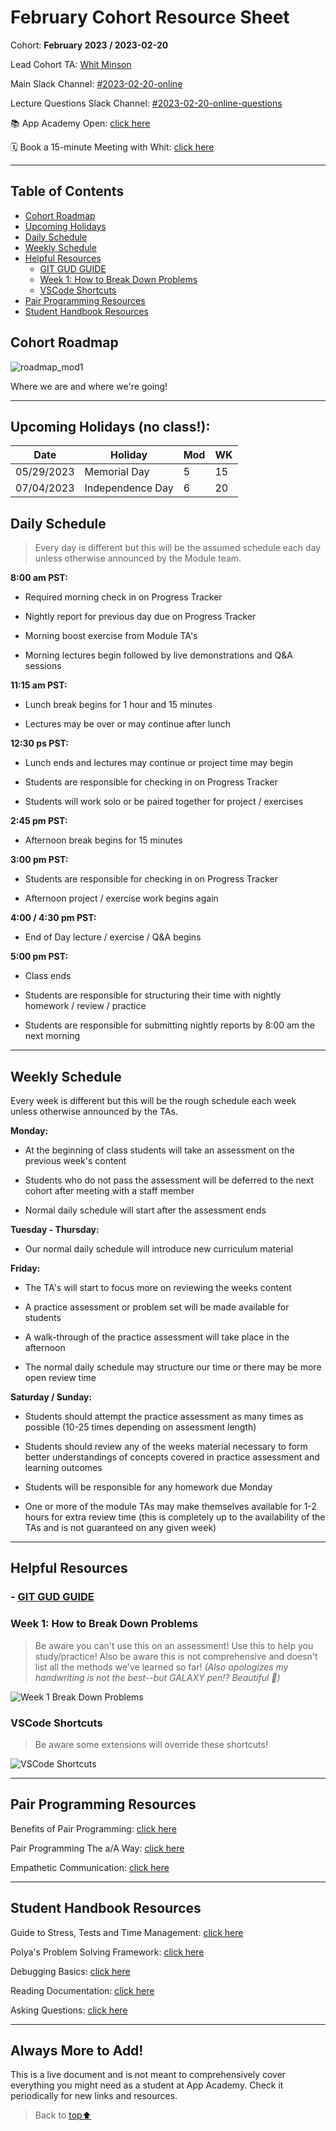 # February Cohort Resource Sheet

Cohort: **February 2023 / 2023-02-20**

Lead Cohort TA: [Whit Minson](https://whitnessme.github.io/)

Main Slack Channel: [#2023-02-20-online](https://app-academy.slack.com/archives/C04KY1VFLTH)

Lecture Questions Slack Channel: [#2023-02-20-online-questions](https://app-academy.slack.com/archives/C04Q3JAJ1TN)

📚 App Academy Open: [click here](open.appacademy.io/learn)

🗓 Book a 15-minute Meeting with Whit: [click here](https://calendly.com/whitminson/15-minute-meeting)
 
***

## Table of Contents
- [Cohort Roadmap](#cohort-roadmap)
- [Upcoming Holidays](#upcoming-holidays-no-class)
- [Daily Schedule](#daily-schedule)
- [Weekly Schedule](#weekly-schedule)
- [Helpful Resources](#helpful-resources)
    - [GIT GUD GUIDE](https://github.com/whitnessme/feb-2023-cohort-resource-sheet/blob/main/GIT-guide.md#git-gud-guide)
    - [Week 1: How to Break Down Problems](#week-1-how-to-break-down-problems)
    - [VSCode Shortcuts](#vscode-shortcuts)
- [Pair Programming Resources](#pair-programming-resources)
- [Student Handbook Resources](#student-handbook-resources)
 
## Cohort Roadmap

![roadmap_mod1](https://user-images.githubusercontent.com/89945390/219828091-7fc6ab1a-f7fb-4ae2-8df8-db815dba88a7.png)

Where we are and where we're going!

 
***

## Upcoming Holidays (no class!):

| Date | Holiday | Mod | WK |
|--|--|--|--|
| 05/29/2023 | Memorial Day | 5 | 15 |
| 07/04/2023 | Independence Day | 6 | 20

## Daily Schedule

> Every day is different but this will be the assumed schedule each day unless otherwise announced by the Module team.

**8:00 am PST:**

* Required morning check in on Progress Tracker

* Nightly report for previous day due on Progress Tracker

* Morning boost exercise from Module TA's

* Morning lectures begin followed by live demonstrations and Q&A sessions

**11:15 am PST:**

* Lunch break begins for 1 hour and 15 minutes

* Lectures may be over or may continue after lunch

**12:30 ps PST:**

* Lunch ends and lectures may continue or project time may begin

* Students are responsible for checking in on Progress Tracker

* Students will work solo or be paired together for project / exercises

**2:45 pm PST:**

* Afternoon break begins for 15 minutes

**3:00 pm PST:**

* Students are responsible for checking in on Progress Tracker

* Afternoon project / exercise work begins again

**4:00 / 4:30 pm PST:**

* End of Day lecture / exercise / Q&A begins

**5:00 pm PST:**

* Class ends

* Students are responsible for structuring their time with nightly homework / review / practice

* Students are responsible for submitting nightly reports by 8:00 am the next morning

***

## Weekly Schedule

Every week is different but this will be the rough schedule each week unless otherwise announced by the TAs.

**Monday:**

* At the beginning of class students will take an assessment on the previous week's content

* Students who do not pass the assessment will be deferred to the next cohort after meeting with a staff member

* Normal daily schedule will start after the assessment ends

**Tuesday - Thursday:**

* Our normal daily schedule will introduce new curriculum material

**Friday:**

* The TA's will start to focus more on reviewing the weeks content

* A practice assessment or problem set will be made available for students

* A walk-through of the practice assessment will take place in the afternoon

* The normal daily schedule may structure our time or there may be more open review time

**Saturday / Sunday:**

* Students should attempt the practice assessment as many times as possible (10-25 times depending on assessment length)

* Students should review any of the weeks material necessary to form better understandings of concepts covered in practice assessment and learning outcomes

* Students will be responsible for any homework due Monday

* One or more of the module TAs may make themselves available for 1-2 hours for extra review time (this is completely up to the availability of the TAs and is not guaranteed on any given week)

***

## Helpful Resources

### - [GIT GUD GUIDE](https://github.com/whitnessme/feb-2023-cohort-resource-sheet/blob/main/GIT-guide.md#git-gud-guide)

### Week 1: How to Break Down Problems
> Be aware you can't use this on an assessment! Use this to help you study/practice! Also be aware this is not comprehensive and doesn't list all the methods we've learned so far! *(Also apologizes my handwriting is not the best--but GALAXY pen!? Beautiful 🌌)* 

![Week 1 Break Down Problems](https://user-images.githubusercontent.com/89945390/221382017-fa4a4642-bb6e-4532-8acd-d85640fb7acf.png)

### VSCode Shortcuts
> Be aware some extensions will override these shortcuts!

![VSCode Shortcuts](https://preview.redd.it/8pf2oxatleja1.png?width=1730&format=png&auto=webp&v=enabled&s=72355655a332d043dcd836e56bc07652edbe18b0)

--------------------

## Pair Programming Resources

Benefits of Pair Programming: [click here](https://open.appacademy.io/learn/student-handbook/supplemental-resources/benefits-of-pair-programming)

Pair Programming The a/A Way: [click here](https://open.appacademy.io/learn/student-handbook/supplemental-resources/pair-programming-the-a-a-way)

Empathetic Communication: [click here](https://open.appacademy.io/learn/student-handbook/supplemental-resources/empathetic-communication)

***

## Student Handbook Resources

Guide to Stress, Tests and Time Management: [click here](https://open.appacademy.io/learn/student-handbook/code-of-conduct/guide-to-stress--tests--and-time-management)

Polya's Problem Solving Framework: [click here](https://open.appacademy.io/learn/student-handbook/code-of-conduct)

Debugging Basics: [click here](https://open.appacademy.io/learn/student-handbook/code-of-conduct/debugging-basics)

Reading Documentation: [click here](https://open.appacademy.io/learn/student-handbook/code-of-conduct/reading-documentation)

Asking Questions: [click here](https://open.appacademy.io/learn/student-handbook/code-of-conduct/asking-questions)

------------------------

## Always More to Add!

This is a live document and is not meant to comprehensively cover everything you might need as a student at App Academy. Check it periodically for new links and resources.

> Back to [top⬆️](#february-cohort-resource-sheet)
